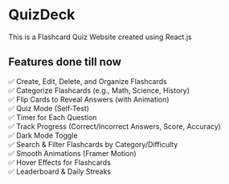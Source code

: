 # QuizDeck
This is a Flashcard Quiz Website created using React.js

## Features done till now
✅ Create, Edit, Delete, and Organize Flashcards  
✅ Categorize Flashcards (e.g., Math, Science, History)  
✅ Flip Cards to Reveal Answers (with Animation)  
✅ Quiz Mode (Self-Test)  
✅ Timer for Each Question  
✅ Track Progress (Correct/Incorrect Answers, Score, Accuracy)  
✅ Dark Mode Toggle  
✅ Search & Filter Flashcards by Category/Difficulty  
✅ Smooth Animations (Framer Motion)  
✅ Hover Effects for Flashcards  
✅ Leaderboard & Daily Streaks  

